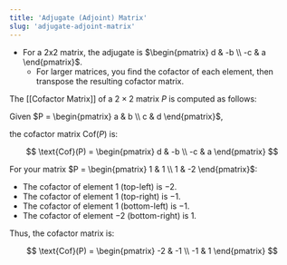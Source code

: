 ```yaml
---
title: 'Adjugate (Adjoint) Matrix'
slug: 'adjugate-adjoint-matrix'
---
```


- For a 2x2 matrix, the adjugate is $\begin{pmatrix} d & -b \\ -c & a \end{pmatrix}$.
   - For larger matrices, you find the cofactor of each element, then transpose the resulting cofactor matrix.

The [[Cofactor Matrix]] of a $2 \times 2$ matrix $P$ is computed as follows:

Given $P = \begin{pmatrix} a & b \\ c & d \end{pmatrix}$,

the cofactor matrix $\text{Cof}(P)$ is:

$$ \text{Cof}(P) = \begin{pmatrix} d & -b \\ -c & a \end{pmatrix} $$

For your matrix $P = \begin{pmatrix} 1 & 1 \\ 1 & -2 \end{pmatrix}$:

- The cofactor of element $1$ (top-left) is $-2$.
- The cofactor of element $1$ (top-right) is $-1$.
- The cofactor of element $1$ (bottom-left) is $-1$.
- The cofactor of element $-2$ (bottom-right) is $1$.

Thus, the cofactor matrix is:

$$ \text{Cof}(P) = \begin{pmatrix} -2 & -1 \\ -1 & 1 \end{pmatrix} $$
